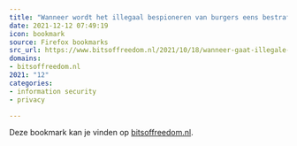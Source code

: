 ```yaml
---
title: "Wanneer wordt het illegaal bespioneren van burgers eens bestraft? – Bits of Freedom"
date: 2021-12-12 07:49:19
icon: bookmark
source: Firefox bookmarks
src_url: https://www.bitsoffreedom.nl/2021/10/18/wanneer-gaat-illegale-spionage-van-burgers-worden-bestraft/
domains:
- bitsoffreedom.nl
2021: "12"
categories:
- information security
- privacy

---
```

Deze bookmark kan je vinden op [bitsoffreedom.nl](https://www.bitsoffreedom.nl/2021/10/18/wanneer-gaat-illegale-spionage-van-burgers-worden-bestraft/).
